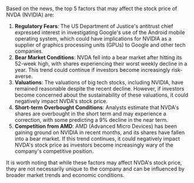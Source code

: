 Based on the news, the top 5 factors that may affect the stock price of NVDA (NVIDIA) are:

1. **Regulatory Fears**: The US Department of Justice's antitrust chief expressed interest in investigating Google's use of the Android mobile operating system, which could have implications for NVIDIA as a supplier of graphics processing units (GPUs) to Google and other tech companies.
2. **Bear Market Conditions**: NVDA fell into a bear market after hitting its 52-week high, with shares experiencing their worst weekly decline in a year. This trend could continue if investors become increasingly risk-averse.
3. **Valuations**: The valuations of big tech stocks, including NVIDIA, have remained reasonable despite the recent decline. However, if investors become concerned about the sustainability of these valuations, it could negatively impact NVDA's stock price.
4. **Short-term Overbought Conditions**: Analysts estimate that NVDA's shares are overbought in the short term and may experience a correction, with some predicting a 9% decline in the near term.
5. **Competition from AMD**: AMD (Advanced Micro Devices) has been gaining ground on NVIDIA in recent months, and its shares have fallen into a bear market. If this trend continues, it could negatively impact NVDA's stock price as investors become increasingly wary of the company's competitive position.

It is worth noting that while these factors may affect NVDA's stock price, they are not necessarily unique to the company and can be influenced by broader market trends and economic conditions.